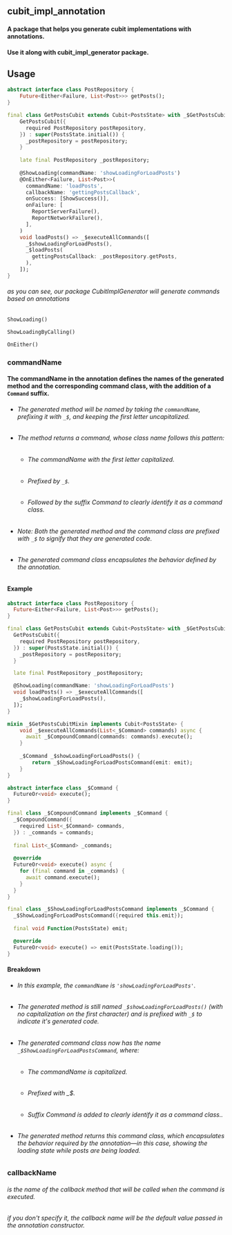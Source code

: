 ## cubit_impl_annotation
#### A package that helps you generate cubit implementations with annotations.
#### Use it along with cubit_impl_generator package.

## Usage
```dart
abstract interface class PostRepository {
    Future<Either<Failure, List<Post>>> getPosts();
}

final class GetPostsCubit extends Cubit<PostsState> with _$GetPostsCubitMixin {
    GetPostsCubit({
      required PostRepository postRepository,
    }) : super(PostsState.initial()) {
      _postRepository = postRepository;
    }
    
    late final PostRepository _postRepository;
    
    @ShowLoading(commandName: 'showLoadingForLoadPosts')
    @OnEither<Failure, List<Post>>(
      commandName: 'loadPosts',
      callbackName: 'gettingPostsCallback',
      onSuccess: [ShowSuccess()],
      onFailure: [
        ReportServerFailure(),
        ReportNetworkFailure(),
      ],
    )
    void loadPosts() => _$executeAllCommands([
      _$showLoadingForLoadPosts(),
      _$loadPosts(
        gettingPostsCallback: _postRepository.getPosts,
      ),
    ]);
}
```

###### as you can see, our package CubitImplGenerator will generate commands based on annotations
```dart
ShowLoading()
```
```dart
ShowLoadingByCalling()
```
```dart
OnEither()
```

### commandName
#### The commandName in the annotation defines the names of the generated method and the corresponding command class, with the addition of a ```Command``` suffix.
* ###### The generated method will be named by taking the ```commandName```, prefixing it with ```_$```, and keeping the first letter uncapitalized.
* ###### The method returns a command, whose class name follows this pattern:
  * ###### The commandName with the first letter capitalized.
  * ###### Prefixed by ```_$```.
  * ###### Followed by the suffix Command to clearly identify it as a command class.
* ###### Note: Both the generated method and the command class are prefixed with ```_$``` to signify that they are generated code.
* ###### The generated command class encapsulates the behavior defined by the annotation.

#### Example

```dart
abstract interface class PostRepository {
  Future<Either<Failure, List<Post>>> getPosts();
}

final class GetPostsCubit extends Cubit<PostsState> with _$GetPostsCubitMixin {
  GetPostsCubit({
    required PostRepository postRepository,
  }) : super(PostsState.initial()) {
    _postRepository = postRepository;
  }

  late final PostRepository _postRepository;

  @ShowLoading(commandName: 'showLoadingForLoadPosts')
  void loadPosts() => _$executeAllCommands([
    _$showLoadingForLoadPosts(),
  ]);
}

mixin _$GetPostsCubitMixin implements Cubit<PostsState> {
    void _$executeAllCommands(List<_$Command> commands) async {
      await _$CompoundCommand(commands: commands).execute();
    }
    
    _$Command _$showLoadingForLoadPosts() {
        return _$ShowLoadingForLoadPostsCommand(emit: emit);
    }
}

abstract interface class _$Command {
  FutureOr<void> execute();
}

final class _$CompoundCommand implements _$Command {
  _$CompoundCommand({
    required List<_$Command> commands,
  }) : _commands = commands;
  
  final List<_$Command> _commands;
  
  @override
  FutureOr<void> execute() async {
    for (final command in _commands) {
      await command.execute();
    }
  }
}

final class _$ShowLoadingForLoadPostsCommand implements _$Command {
  _$ShowLoadingForLoadPostsCommand({required this.emit});
  
  final void Function(PostsState) emit;

  @override
  FutureOr<void> execute() => emit(PostsState.loading());
}
```
#### Breakdown
* ###### In this example, the ```commandName``` is ```'showLoadingForLoadPosts'```.
* ###### The generated method is still named ```_$showLoadingForLoadPosts()``` (with no capitalization on the first character) and is prefixed with ```_$``` to indicate it's generated code.
* ###### The generated command class now has the name ```_$ShowLoadingForLoadPostsCommand```, where:
  * ###### The commandName is capitalized.
  * ###### Prefixed with _$.
  * ###### Suffix Command is added to clearly identify it as a command class..
* ###### The generated method returns this command class, which encapsulates the behavior required by the annotation—in this case, showing the loading state while posts are being loaded.

### callbackName
###### is the name of the callback method that will be called when the command is executed.
###### if you don't specify it, the callback name will be the default value passed in the annotation constructor.